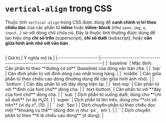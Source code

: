 # `vertical-align` trong CSS

Thuộc tính `vertical-align` trong CSS được dùng để **canh chỉnh vị trí theo chiều dọc** của các phần tử **inline** hoặc **inline-block** (như `span`, `img`, `a`, `input`...) so với dòng chữ chứa nó. Đây là thuộc tính thường được dùng để tạo hiệu ứng **chỉ số trên** (superscript), **chỉ số dưới** (subscript), hoặc **căn giữa hình ảnh nhỏ với văn bản**.

<br>
| Giá trị             | Ý nghĩa mô tả                                                                 |
|---------------------|-------------------------------------------------------------------------------|
| `baseline`          | Mặc định. Căn phần tử theo **đường cơ sở** (baseline) của dòng văn bản cha.   |
| `top`               | Căn đỉnh phần tử với đỉnh dòng cao nhất trong hàng.                          |
| `middle`            | Căn giữa phần tử theo chiều cao dòng (thường dùng để căn giữa hình ảnh nhỏ). |
| `bottom`            | Căn đáy phần tử với đáy dòng hiện tại.                                       |
| `text-top`          | Căn phần tử với **đỉnh của font chữ** dòng cha.                              |
| `text-bottom`       | Căn phần tử với **đáy của font chữ** dòng cha.                               |
| `sub`               | Dịch phần tử xuống dưới, dùng cho **chỉ số dưới** (ví dụ H₂O).               |
| `super`             | Dịch phần tử lên trên, dùng cho **chỉ số trên** (ví dụ x², [1]).             |
| `<length>` (vd: `5px`) | Dịch chuyển phần tử theo chiều dọc một **khoảng cụ thể** (dùng đơn vị như `px`, `em`). |
| `<percentage>`      | Dịch chuyển phần tử theo **tỉ lệ chiều cao dòng** (ít dùng).                |